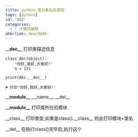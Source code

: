 ```yaml
---
title: python 类对象私有属性
tags: [python]
id: '902'
categories:
  - - 计算机编程
abbrlink: 4eac8846
---
```


\_\_**doc\_\_** 打印类描述信息

```
class Abc(object):
    '你好,我好,大家好!'
    a = 111

print(Abc.__doc__)

# 打印'你好,我好,大家好!'
```

\_\_**module\_\_** ,\_\_name\_\_, \_\_del\_\_

\_\_**module\_\_** 打印类所在的模块

\_\_class\_\_ 打印类型,如果是class().\_\_class\_\_ 则会打印模块+类名

\_\_del\_\_ 在执行class()完毕后,执行这个